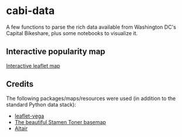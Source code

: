 # cabi-data
 A few functions to parse the rich data available from Washington DC's Capital Bikeshare, plus some notebooks to visualize it. 


## Interactive popularity map

[Interactive leaflet map](https://mlinds.github.io/cabi-data/leafletmap.html)

## Credits

The following packages/maps/resources were used (in addition to the standard Python data stack):
- [leaflet-vega](https://github.com/nyurik/leaflet-vega)
- [The beautiful Stamen Toner basemap](https://github.com/stamen/maps.stamen.com)
- [Altair](https://github.com/altair-viz/altair)
